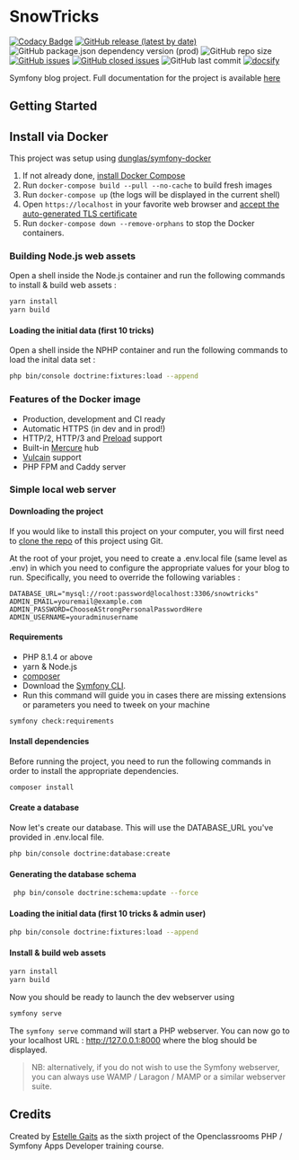 # SnowTricks

[![Codacy Badge](https://app.codacy.com/project/badge/Grade/30d28b33b7fd4fbb92d0a523cff172eb)](https://www.codacy.com/gh/EstelleMyddleware/snowtricks/dashboard?utm_source=github.com&amp;utm_medium=referral&amp;utm_content=EstelleMyddleware/snowtricks&amp;utm_campaign=Badge_Grade)
[![GitHub release (latest by date)](https://img.shields.io/github/v/release/EstelleMyddleware/snowtricks)](https://github.com/EstelleMyddleware/snowtricks)
![GitHub package.json dependency version (prod)](https://img.shields.io/github/package-json/dependency-version/EstelleMyddleware/snowtricks/bootstrap)
![GitHub repo size](https://img.shields.io/github/repo-size/EstelleMyddleware/snowtricks)
[![GitHub issues](https://img.shields.io/github/issues/EstelleMyddleware/snowtricks)](https://github.com/EstelleMyddleware/snowtricks/issues)
[![GitHub closed issues](https://img.shields.io/github/issues-closed/EstelleMyddleware/snowtricks)](https://github.com/EstelleMyddleware/snowtricks/issues?q=is%3Aissue+is%3Aclosed)
![GitHub last commit](https://img.shields.io/github/last-commit/EstelleMyddleware/snowtricks)
[![docsify](https://img.shields.io/badge/documented%20with-docsify-cc00ff.svg)](https://docsify.js.org/)

Symfony blog project. Full documentation for the project is available [here](https://estellemyddleware.github.io/snowtricks/)

## Getting Started

<!-- tabs:start -->

## **Install via Docker**

This project was setup using [dunglas/symfony-docker](https://github.com/dunglas/symfony-docker)

1. If not already done, [install Docker Compose](https://docs.docker.com/compose/install/)
2. Run `docker-compose build --pull --no-cache` to build fresh images
3. Run `docker-compose up` (the logs will be displayed in the current shell)
4. Open `https://localhost` in your favorite web browser and [accept the auto-generated TLS certificate](https://stackoverflow.com/a/15076602/1352334)
5. Run `docker-compose down --remove-orphans` to stop the Docker containers.

### Building Node.js web assets

Open a shell inside the Node.js container and run the following commands to install & build web assets :

```bash
yarn install
yarn build
```

#### Loading the initial data (first 10 tricks)

Open a shell inside the NPHP container and run the following commands to load the inital data set :

```bash
php bin/console doctrine:fixtures:load --append
```

### Features of the Docker image

* Production, development and CI ready
* Automatic HTTPS (in dev and in prod!)
* HTTP/2, HTTP/3 and [Preload](https://symfony.com/doc/current/web_link.html) support
* Built-in [Mercure](https://symfony.com/doc/current/mercure.html) hub
* [Vulcain](https://vulcain.rocks) support
* PHP FPM and Caddy server

### **Simple local web server**

#### Downloading the project

If you would like to install this project on your computer, you will first need to [clone the repo](https://github.com/EstelleMyddleware/snowtricks) of this project using Git.

At the root of your projet, you need to create a .env.local file (same level as .env) in which you need to configure the appropriate values for your blog to run. Specifically, you need to override the following variables :

```text
DATABASE_URL="mysql://root:password@localhost:3306/snowtricks"
ADMIN_EMAIL=youremail@example.com
ADMIN_PASSWORD=ChooseAStrongPersonalPasswordHere
ADMIN_USERNAME=youradminusername
 ```

#### Requirements

* PHP 8.1.4 or above
* yarn & Node.js
* [composer](https://getcomposer.org/download/)
* Download the [Symfony CLI](https://symfony.com/download).
* Run this command will guide you in cases there are missing extensions or parameters you need to tweek on your machine

```bash
symfony check:requirements  
```

#### Install dependencies

Before running the project, you need to run the following commands in order to install the appropriate dependencies.

```bash
composer install
```

#### Create a database

Now let's create our database. This will use the DATABASE_URL you've provided in .env.local file.

```bash
php bin/console doctrine:database:create
```

#### Generating the database schema

```bash
 php bin/console doctrine:schema:update --force
 ```

#### Loading the initial data (first 10 tricks & admin user)

```bash
php bin/console doctrine:fixtures:load --append
```

#### Install & build web assets

```bash
yarn install
yarn build
```

Now you should be ready to launch the dev webserver using

```bash
symfony serve
```

The ```symfony serve``` command will start a PHP webserver.
You can now go to your localhost URL : <http://127.0.0.1:8000> where the blog should be displayed.

>NB: alternatively, if you do not wish to use the Symfony webserver, you can always use WAMP / Laragon / MAMP or a similar webserver suite.

<!-- tabs:end -->

## Credits

Created by [Estelle Gaits](http://estellegaits.fr) as the sixth project of the Openclassrooms PHP / Symfony Apps Developer training course.
